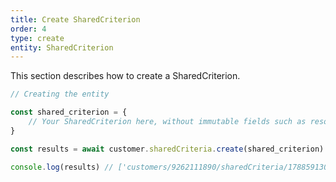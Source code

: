 ```yaml
---
title: Create SharedCriterion
order: 4
type: create
entity: SharedCriterion
---
```


This section describes how to create a SharedCriterion.

```javascript
// Creating the entity

const shared_criterion = {
    // Your SharedCriterion here, without immutable fields such as resource_name
}

const results = await customer.sharedCriteria.create(shared_criterion)

console.log(results) // ['customers/9262111890/sharedCriteria/1788591305~13223616']
```
